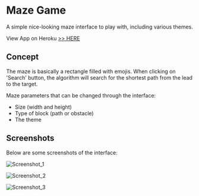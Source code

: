 # Maze Game

A simple nice-looking maze interface to play with, including various themes.

View App on Heroku [>> HERE](https://vast-reaches-00907.herokuapp.com/)

## Concept

The maze is basically a rectangle filled with emojis. 
When clicking on 'Search' button, the algorithm will search for the shortest path from the lead to the target.

Maze parameters that can be changed through the interface:

* Size (width and height)
* Type of block (path or obstacle)
* The theme

## Screenshots

Below are some screenshots of the interface:

![Screenshot_1](https://github.com/helgoyat/maze-game/blob/master/screenshots/capture1.png)

![Screenshot_2](https://github.com/helgoyat/maze-game/blob/master/screenshots/capture2.png)

![Screenshot_3](https://github.com/helgoyat/maze-game/blob/master/screenshots/capture3.png)